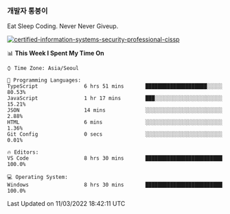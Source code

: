 ### 개발자 통붕이
Eat Sleep Coding.
Never Never Giveup.

[![certified-information-systems-security-professional-cissp](https://user-images.githubusercontent.com/44606727/157613689-acd84ec6-5f8f-4e79-89d9-a8d51f033634.png)](https://www.credly.com/badges/f394a010-85a0-450b-9136-8043af01d71c/public_url)

<!--START_SECTION:waka-->
📊 **This Week I Spent My Time On** 

```text
⌚︎ Time Zone: Asia/Seoul

💬 Programming Languages: 
TypeScript               6 hrs 51 mins       ████████████████████░░░░░   80.53% 
JavaScript               1 hr 17 mins        ███░░░░░░░░░░░░░░░░░░░░░░   15.21% 
JSON                     14 mins             ░░░░░░░░░░░░░░░░░░░░░░░░░   2.88% 
HTML                     6 mins              ░░░░░░░░░░░░░░░░░░░░░░░░░   1.36% 
Git Config               0 secs              ░░░░░░░░░░░░░░░░░░░░░░░░░   0.01%

🔥 Editors: 
VS Code                  8 hrs 30 mins       █████████████████████████   100.0%

💻 Operating System: 
Windows                  8 hrs 30 mins       █████████████████████████   100.0%

```


 Last Updated on 11/03/2022 18:42:11 UTC
<!--END_SECTION:waka-->
